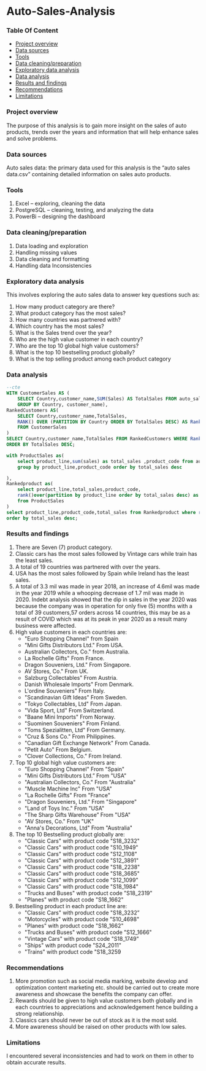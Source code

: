 # Auto-Sales-Analysis
### Table Of Content
- [Project overview](#project-overview)
- [Data sources](#data-sources)
- [Tools](#tools)
- [Data cleaning/preparation](data-cleaning/preparation)
- [Exploratory data analysis](#exploratory-data-analysis)
- [Data analysis](#data-analysis)
- [Results and findings](#results-and-findings)
- [Recommendations](#recommendations)
- [Limitations](#limitations)
### Project overview
The purpose of this analysis is to gain more insight on the sales of auto products, trends over the years and information that will help enhance sales and solve problems.

### Data sources 
Auto sales data: the primary data used for this analysis is the “auto sales data.csv” containing detailed information on sales auto products.

### Tools 
1.	Excel – exploring, cleaning  the data
2.	PostgreSQL – cleaning, testing, and analyzing the data
3.	PowerBi – designing the dashboard

### Data cleaning/preparation
1.	Data loading and exploration
2.	Handling missing values
3.	Data cleaning and formatting
4.	Handling data Inconsistencies

### Exploratory data analysis
This involves exploring the auto sales data to answer key questions such as:
1.	How many product category are there?
2.	What product category has the most sales?
3.	How many countries was partnered with?
4.	Which country has the most sales?
5.	What is the Sales trend over the year?
6.	Who are the high value customer in each country?
7.	Who are the top 10 global high value customers?
8.	What is the top 10 bestselling product globally?
9.	What is the top selling product among each product category

### Data analysis

```sql
--cte
WITH CustomerSales AS (
	SELECT Country,customer_name,SUM(Sales) AS TotalSales FROM auto_sales
    GROUP BY Country, customer_name),
RankedCustomers AS(
	SELECT Country,customer_name,TotalSales,
	RANK() OVER (PARTITION BY Country ORDER BY TotalSales DESC) AS Rank
    FROM CustomerSales
)
SELECT Country,customer_name,TotalSales FROM RankedCustomers WHERE Rank = 1
ORDER BY TotalSales DESC;
```
```Sql
with ProductSales as(
	select product_line,sum(sales) as total_sales ,product_code from auto_sales
    group by product_line,product_code order by total_sales desc

),
Rankedproduct as(
	select product_line,total_sales,product_code,
	rank()over(partition by product_line order by total_sales desc) as rank
	from ProductSales
)
select product_line,product_code,total_sales from Rankedproduct where rank = 1
order by total_sales desc;
```
### Results and findings
1.	There are Seven (7) product category.
2.	Classic cars has the most sales followed by Vintage cars while train has the least sales.
3.	A total of 19 countries was partnered with over the years.
4.	 USA has the most sales followed by Spain while Ireland has the least sales.
5.	A total of 3.3 mil was made in year 2018, an increase of 4.6mil was made in the year 2019 while a whooping decrease of 1.7 mil was made in 2020. Indebt  analysis showed that the dip in sales in the year 2020 was because the company was in operation  for only five (5) months with a total of 39 customers,57 orders across 14 countries, this may be as a result of COVID which was at its peak in year 2020 as a result many business were affected.
6.	High value customers  in each countries are:
    - "Euro Shopping Channel" from Spain
    - 	"Mini Gifts Distributors Ltd." From USA.
    -  Australian Collectors, Co." from Australia.
    -  La Rochelle Gifts" From France.
    -  Dragon Souveniers, Ltd." From Singapore.
    -  AV Stores, Co." From UK.
    -  Salzburg Collectables" From Austria.
    -  Danish Wholesale Imports" From Denmark.
    - L'ordine Souveniers" From Italy.
    - "Scandinavian Gift Ideas" From Sweden.
    - "Tokyo Collectables, Ltd" From Japan.
    - "Vida Sport, Ltd" From Switzerland.
    - "Baane Mini Imports" From Norway.
    - "Suominen Souveniers" From Finland.
    - "Toms Spezialitten, Ltd" From Germany.
    - "Cruz & Sons Co." From Philippines.
    - "Canadian Gift Exchange Network" From Canada.
    - "Petit Auto" From Belgium.
    - "Clover Collections, Co." From Ireland.
7. 	Top 10 global high value customers are:
    - "Euro Shopping Channel" From "Spain"
    - "Mini Gifts Distributors Ltd.” From "USA"
    - "Australian Collectors, Co." From "Australia"
    - "Muscle Machine Inc" From "USA"
    - "La Rochelle Gifts"	From "France"
    - "Dragon Souveniers, Ltd." From "Singapore"
    - "Land of Toys Inc."	From "USA"
    - "The Sharp Gifts Warehouse” From "USA"
    - "AV Stores, Co." From "UK"
    - "Anna's Decorations, Ltd" From "Australia"
8.	The top 10  Bestselling product  globally are:
    - "Classic Cars" with product code "S18_3232"
    - "Classic Cars" with product code "S10_1949"
    - "Classic Cars" with product code "S12_1108"
    - "Classic Cars" with product code "S12_3891"
    - "Classic Cars" with product code "S18_2238"
    - "Classic Cars" with product code "S18_3685"
    - "Classic Cars" with product code "S12_1099"
    - "Classic Cars" with product code "S18_1984"
    - "Trucks and Buses" with product code "S18_2319"
    - "Planes" with product code "S18_1662"
9.	Bestselling product in each product line are:
    - "Classic Cars" with product code "S18_3232”
    - "Motorcycles" with product code	"S10_4698"
    - "Planes" with product code	"S18_1662"
    - "Trucks and Buses"	with product code "S12_1666"
    - "Vintage Cars" with product code	"S18_1749"
    - "Ships" with product code	"S24_2011"
    - "Trains" with product code	"S18_3259


###  Recommendations
1.	More promotion such as social media marking, website develop and optimization content marketing etc. should be carried out to create more  awareness and showcase the benefits the company can offer.
2.	Rewards should be given to high value customers both globally and in each countries to appreciations and acknowledgement hence building a strong relationship.
3.	Classics cars should never be out of stock as it is the most sold.
4.	More awareness should be raised on other products with low sales.
### Limitations 
I encountered several inconsistencies and had to work on them in other to obtain accurate results.
